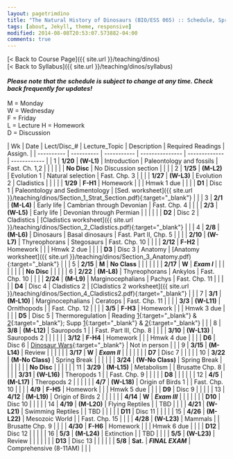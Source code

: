 ```yaml
---
layout: pagetrimdino
title: "The Natural History of Dinosaurs (BIO/ESS 065) :: Schedule, Spring 2021"
tags: [about, Jekyll, theme, responsive]
modified: 2014-08-08T20:53:07.573882-04:00
comments: true
---
```


[< Back to Course Page]({{ site.url }}/teaching/dinos)  
[< Back to Syllabus]({{ site.url }}/teaching/dinos/syllabus)  
<br>
***Please note that the schedule is subject to change at any time. Check back frequently for updates!***  
<br>
M = Monday  
W = Wednesday  
F = Friday  
L = Lecture 
H = Homework   
D = Discussion

<style>
table{
    border-collapse: collapse;
    border-spacing: 0;
    /* border:1px solid #808080; */
}

/* th{
    border:1px solid #808080;
}

td{
    border:1px solid #808080;
} */
tr:nth-child(even) {background: #B2DFEE}
tr:nth-child(odd) {background: #FFF}
</style>

| Wk | Date | Lect/Disc_# | Lecture_Topic | Description | Required Readings | Assign. |
| ---------- | ---------- | ----------- | --------------- | ------------- | ------------ |
| 1 | **1/20**       | **(W-L1)** | Introduction | Paleontology and fossils | Fast. Ch. 1,2 |     |
|  |         |  | **No Disc** | No Discussion section |  |     |
| 2 | **1/25**  | **(M-L2)** | Evolution 1 | Natural selection | Fast. Chp. 3 |     |
|  |  **1/27**  | **(W-L3)** | Evolution 2 | Cladistics |  |     |
|  | **1/29**  | **F-H1** | Homework |  |  |  Hmwk 1 due   |
|  |        | **D1** | Disc 1 | Paleontology and Sedimentology | [Sed. worksheet]({{ site.url }}/teaching/dinos/Section_1_Strat_Section.pdf){:target="_blank"} |     |
| 3 | **2/1**       | **(M-L4)** | Early life | Cambrian through Devonian | Fast. Chp. 4 |     |
|  |  **2/3**   | **(W-L5)** | Early life | Devonian through Permian |  |     |
|  |        | **D2** | Disc 2 |  Cladistics    | [Cladistics worksheet]({{ site.url }}/teaching/dinos/Section_2_Cladistics.pdf){:target="_blank"} |     |
| 4 | **2/8** | **(M-L6)** | Dinosaurs | Basal dinosaurs | Fast. Part II, Chp. 5 |    |
|  | **2/10** | **(W-L7)** | Thyreophorans | Stegosaurs | Fast. Chp. 10 |    |
|  | **2/12**  | **F-H2** | Homework |  |  |  Hmwk 2 due   |
|  |         | **D3** | Disc 3 |  Anatomy  |  [Anatomy worksheet]({{ site.url }}/teaching/dinos/Section_3_Anatomy.pdf){:target="_blank"}  |     |
| 5 | **2/15** | **M** | **No Class** |  |  |    |
|  |  | **2/17** | **W** | ***Exam I***   |  |  |    |
|  |         |  | **No Disc** |   |  |    |
| 6 | **2/22** | **(M-L8)** | Thyreophorans | Ankylos | Fast. Chp. 10 |    |
|  | **2/24** | **(M-L9)** | Marginocephalians | Pachys | Fast. Chp. 11 |    |
|  |         | **D4** | Disc 4 |  Cladistics 2  | [Cladistics 2 worksheet]({{ site.url }}/teaching/dinos/Section_4_Cladistics2.pdf){:target="_blank"}  |     |
| 7 | **3/1** | **(M-L10)** | Marginocephalians | Ceratops | Fast. Chp. 11 |    |
|  | **3/3** | **(W-L11)** | Ornithopods |  | Fast. Chp. 12 |    |
|  |  **3/5** | **F-H3** | Homework |  |  |  Hmwk 3 due   |
|  |         | **D5** | Disc 5 |  Thermoregulation   | Reading [1](https://www.wired.com/2009/07/toucanbill/){:target="_blank"} & [2](https://www.smithsonianmag.com/science-nature/armored-dinosaurs-kept-cool-labyrinth-nose-canals-180971073/){:target="_blank"}; Supp [1](https://journals.plos.org/plosone/article?id=10.1371/journal.pone.0207381){:target="_blank"} & [2](https://science.sciencemag.org/content/325/5939/468?ijkey=b5e9d5b337a93ab599c7c44bec9573a4cca5224e&keytype2=tf_ipsecsha){:target="_blank"} |    |
| 8 | **3/8** | **(M-L12)** | Sauropods 1 |  | Fast. Part III, Chp. 8 |   |
|  | **3/10** | **(W-L13)** | Sauropods 2 |  |    |    |
|  |  **3/12** | **F-H4** | Homework |  |  |  Hmwk 4 due   |
|  |         | **D6** | Disc 6 | [Dinosaur Wars](https://ucmerced.box.com/s/gtbzmxc4oou7wmki8xyj60exusqew30q){:target="_blank"}  | Not in person |    |
| 9 | **3/15** | **(M-L14)** | Review |  |  |  |
|  | **3/17** | **W** | ***Exam II*** |  |  |    |
|  |        | **D7** | Disc 7 |     |  |    |
| 10 | **3/22** | **(M-No Class)** | Spring Break |  |  |    |
|  | **3/24** | **(W-No Class)** | Spring Break |  |  |    |
|  |         | **No Disc** |  |  |   |    |
| 11 | **3/29** | **(M-L15)** | Metabolism |  | Brusatte Chp. 8 |    |
|  | **3/31** | **(W-L16)** | Theropods 1 |  | Fast. Chp. 9 |    |
|  |       | **D8** |  |    |  |   |
| 12 | **4/5** | **(M-L17)** | Theropods 2 |  |  |    |
|  | **4/7** | **(W-L18)** | Origin of Birds 1 |  | Fast. Chp. 10 |    |
|  |  **4/9** | **F-H5** | Homework |  |  |  Hmwk 5 due   |
|  |         | **D9** | Disc 9 |   |  |  |
| 13 | **4/12** | **(M-L19)** | Origin of Birds 2 |  | | |
|  | **4/14** | **W** | ***Exam III*** |  |  |    |
|  |        | **D10** | Disc 10 |   |  |  |
| 14 | **4/19** | **(M-L20)** | Flying Reptiles |  | TBD |    |
|  | **4/21** | **(W-L21)** | Swimming Reptiles |  | TBD |    |
|  |         | **D11** | Disc 11 |   | |  |
| 15 | **4/26** | **(M-L22)** | Mesozoic World |  | Fast. Chp. 15 |    |
|  | **4/28** | **(W-L23)** | Mammals |  | Brusatte Chp. 9 |    |
|  |  **4/30** | **F-H6** | Homework |  |  |  Hmwk 6 due   |
|  |        | **D12** | Disc 12 |   | |  |
| 16 | **5/3** | **(M-L24)** | Extinction |  | TBD |    |
|  | **5/5** | **(W-L23)** | Review |  |  |    |
|  |        | **D13** | Disc 13 |   | |  |
|  | **5/8** | **Sat.** | ***FINAL EXAM*** | Comprehensive (8-11AM)  |  |  |



<!-- | **12/8** | **(T-L26)** | Communities | Community assembly, succession | Bowman Ch. 17 |    |
| **12/10** | **(R-L27)** | Biogeography | Patterns of species diversity | Bowman Ch. 18 |    |
|     **12/11**    | **(F-D14)** | Disc 14 | Modeling colonization & extinction  | |  | -->
<!-- | **11/17** | **(T-L22)** | Disease 1 | The dynamics of disease | TBD |    |
| **11/19** | **(R-L23)** | Disease 2 | Epidemics and pandemics |  |    | -->

<!---
| **11/17** | **23-T** | Interactions | Mutualism and commensalism | Bowman Ch. 15 |    |
| **11/19** | **24-R** | Networks | Interactions across ecological networks | TBD |    |
|         | | **Disc-12** |  Analyzing ecological networks |  | HW-9 due |--->

